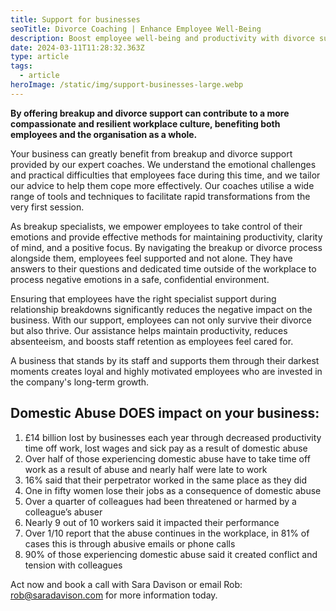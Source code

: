 ```yaml
---
title: Support for businesses
seoTitle: Divorce Coaching | Enhance Employee Well-Being
description: Boost employee well-being and productivity with divorce support programs tailored for businesses. Offer your team expert guidance during challenging times
date: 2024-03-11T11:28:32.363Z
type: article
tags:
  - article
heroImage: /static/img/support-businesses-large.webp
---
```

**By offering breakup and divorce support can contribute to a more compassionate and resilient workplace culture, benefiting both employees and the organisation as a whole.**

Your business can greatly benefit from breakup and divorce support provided by our expert coaches. We understand the emotional challenges and practical difficulties that employees face during this time, and we tailor our advice to help them cope more effectively. Our coaches utilise a wide range of tools and techniques to facilitate rapid transformations from the very first session.

As breakup specialists, we empower employees to take control of their emotions and provide effective methods for maintaining productivity, clarity of mind, and a positive focus. By navigating the breakup or divorce process alongside them, employees feel supported and not alone. They have answers to their questions and dedicated time outside of the workplace to process negative emotions in a safe, confidential environment.

Ensuring that employees have the right specialist support during relationship breakdowns significantly reduces the negative impact on the business. With our support, employees can not only survive their divorce but also thrive. Our assistance helps maintain productivity, reduces absenteeism, and boosts staff retention as employees feel cared for.

A business that stands by its staff and supports them through their darkest moments creates loyal and highly motivated employees who are invested in the company's long-term growth.

## Domestic Abuse **DOES** impact on your business:

1. £14 billion lost by businesses each year through decreased productivity time off work, lost wages and sick pay as a result of domestic abuse
2. Over half of those experiencing domestic abuse have to take time off work as a result of abuse and nearly half were late to work
3. 16% said that their perpetrator worked in the same place as they did
4. One in fifty women lose their jobs as a consequence of domestic abuse
5. Over a quarter of colleagues had been threatened or harmed by a colleague’s abuser
6. Nearly 9 out of 10 workers said it impacted their performance
7. Over 1/10 report that the abuse continues in the workplace, in 81% of cases this is through abusive emails or phone calls
8. 90% of those experiencing domestic abuse said it created conflict and tension with colleagues

Act now and book a call with Sara Davison or email Rob: rob@saradavison.com for more information today.
